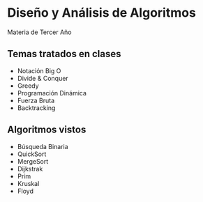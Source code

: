 # Diseño y Análisis de Algoritmos
Materia de Tercer Año

## Temas tratados en clases
* Notación Big O
* Divide & Conquer
* Greedy
* Programación Dinámica
* Fuerza Bruta
* Backtracking

## Algoritmos vistos
* Búsqueda Binaria
* QuickSort
* MergeSort
* Dijkstrak
* Prim
* Kruskal
* Floyd